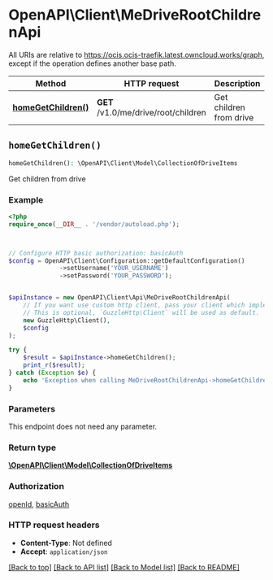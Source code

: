 # OpenAPI\Client\MeDriveRootChildrenApi

All URIs are relative to https://ocis.ocis-traefik.latest.owncloud.works/graph, except if the operation defines another base path.

| Method | HTTP request | Description |
| ------------- | ------------- | ------------- |
| [**homeGetChildren()**](MeDriveRootChildrenApi.md#homeGetChildren) | **GET** /v1.0/me/drive/root/children | Get children from drive |


## `homeGetChildren()`

```php
homeGetChildren(): \OpenAPI\Client\Model\CollectionOfDriveItems
```

Get children from drive

### Example

```php
<?php
require_once(__DIR__ . '/vendor/autoload.php');



// Configure HTTP basic authorization: basicAuth
$config = OpenAPI\Client\Configuration::getDefaultConfiguration()
              ->setUsername('YOUR_USERNAME')
              ->setPassword('YOUR_PASSWORD');


$apiInstance = new OpenAPI\Client\Api\MeDriveRootChildrenApi(
    // If you want use custom http client, pass your client which implements `GuzzleHttp\ClientInterface`.
    // This is optional, `GuzzleHttp\Client` will be used as default.
    new GuzzleHttp\Client(),
    $config
);

try {
    $result = $apiInstance->homeGetChildren();
    print_r($result);
} catch (Exception $e) {
    echo 'Exception when calling MeDriveRootChildrenApi->homeGetChildren: ', $e->getMessage(), PHP_EOL;
}
```

### Parameters

This endpoint does not need any parameter.

### Return type

[**\OpenAPI\Client\Model\CollectionOfDriveItems**](../Model/CollectionOfDriveItems.md)

### Authorization

[openId](../../README.md#openId), [basicAuth](../../README.md#basicAuth)

### HTTP request headers

- **Content-Type**: Not defined
- **Accept**: `application/json`

[[Back to top]](#) [[Back to API list]](../../README.md#endpoints)
[[Back to Model list]](../../README.md#models)
[[Back to README]](../../README.md)
